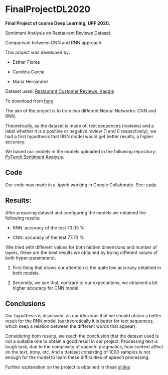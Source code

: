 # FinalProjectDL2020
**Final Project of course Deep Learning, UPF 2020.**  

Sentiment Analysis on Restaurant Reviews Dataset. 

Comparison between CNN and RNN approach.

This project was developed by:

- Esther Flores

- Candela García

- María Hernández

Dataset used: [Restaurant Customer Reviews, Kaggle](https://www.kaggle.com/vigneshwarsofficial/reviews)

To download from [here](https://github.com/mariaher07/FinalProjectDL2020/blob/master/Restaurant_Reviews.csv)

The aim of the project is to train two different Neural Networks: CNN and RNN. 

Theoretically, as the dataset is made of: text sequences (reviews) and a label whether it is a positive or negative review (1 and 0 respectively), we had a first hypothesis that RNN model would get better results, a higher accuracy.

We based our models in the models uploaded in the following repository: [PyTorch Sentiment Analysis](https://github.com/bentrevett/pytorch-sentiment-analysis).

## Code

Our code was made in a .ipynb working in Google Collaborate. See: [code]()

## Results: 

After preparing dataset and configuring the models we obtained the following results:

- RNN: accuracy of the test 73.05 %

- CNN: accuracy of the test 77.73 %

(We tried with different values for both hidden dimensions and number of layers, these are the best results we obtained by trying different values of both hyper-parameters).

1. First thing that draws our attention is the quite low accuracy obtained in both models.

2. Secondly, we see that, contrary to our expectations, we obtained a bit higher accuracy for CNN model.

## Conclusions

Our hypothesis is dismissed, as our idea was that we should obtain a better result for the RNN model (as theoretically it is better for text sequences, which keep a relation between the different words that appear).

Considering both results, we reach the conclusion that the dataset used is not a suitable one to obtain a good result in our project. Processing text is tough task, due to the complexity of speech: pragmatics, how context affect on the text, irony, etc. And a dataset consisting of 1000 samples is not enough for the model to learn these difficulties of speech processing.



Further explanation on the project is obtained in these [slides](https://github.com/mariaher07/FinalProjectDL2020/blob/master/Deep_Learning%20-%20Final%20Project.pdf)
